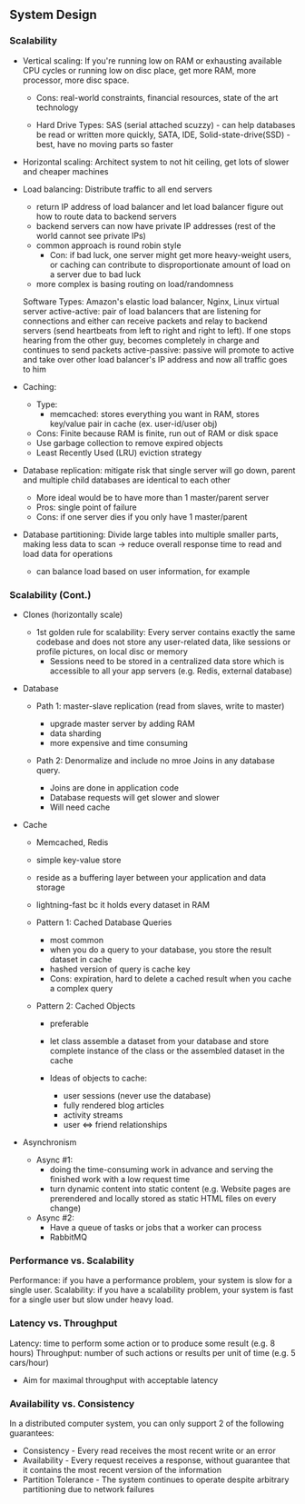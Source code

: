 ## System Design

### Scalability 

- Vertical scaling: If you're running low on RAM or exhausting available CPU cycles or running low on disc place, get more RAM, more processor, more disc space. 
	- Cons: real-world constraints, financial resources, state of the art technology 

	- Hard Drive Types: SAS (serial attached scuzzy) - can help databases be read or written more quickly, SATA, IDE, Solid-state-drive(SSD) - best, have no moving parts so faster

- Horizontal scaling: Architect system to not hit ceiling, get lots of slower and cheaper machines

- Load balancing: Distribute traffic to all end servers 
	- return IP address of load balancer and let load balancer figure out how to route data to backend servers
	- backend servers can now have private IP addresses (rest of the world cannot see private IPs)
	- common approach is round robin style
		- Con: if bad luck, one server might get more heavy-weight users, or caching can contribute to disproportionate amount of load on a server due to bad luck 
	- more complex is basing routing on load/randomness 

	Software Types: Amazon's elastic load balancer, Nginx, Linux virtual server
	active-active: pair of load balancers that are listening for connections and either can receive packets and relay to backend servers (send heartbeats from left to right and right to left). If one stops hearing from the other guy, becomes completely in charge and continues to send packets 
	active-passive: passive will promote to active and take over other load balancer's IP address and now all traffic goes to him 

- Caching: 
	- Type: 
		- memcached: stores everything you want in RAM, stores key/value pair in cache (ex. user-id/user obj)
	- Cons: Finite because RAM is finite, run out of RAM or disk space 
	- Use garbage collection to remove expired objects 
	- Least Recently Used (LRU) eviction strategy 

- Database replication: mitigate risk that single server will go down, parent and multiple child databases are identical to each other
	- More ideal would be to have more than 1 master/parent server 
	- Pros: single point of failure
	- Cons: if one server dies if you only have 1 master/parent

- Database partitioning: Divide large tables into multiple smaller parts, making less data to scan -> reduce overall response time to read and load data for operations
	 - can balance load based on user information, for example


### Scalability (Cont.)

- Clones (horizontally scale)
	- 1st golden rule for scalability: Every server contains exactly the same codebase and does not store any user-related data, like sessions or profile pictures, on local disc or memory 
		- Sessions need to be stored in a centralized data store which is accessible to all your app servers (e.g. Redis, external database)

- Database
	- Path 1: master-slave replication (read from slaves, write to master) 
		- upgrade master server by adding RAM
		- data sharding
		- more expensive and time consuming

	- Path 2: Denormalize and include no mroe Joins in any database query.
		- Joins are done in application code 
		- Database requests will get slower and slower 
		- Will need cache

- Cache
	- Memcached, Redis
	- simple key-value store 
	- reside as a buffering layer between your application and data storage
	- lightning-fast bc it holds every dataset in RAM 

	- Pattern 1: Cached Database Queries
		- most common 
		- when you do a query to your database, you store the result dataset in cache
		- hashed version of query is cache key 
		- Cons: expiration, hard to delete a cached result when you cache a complex query 

	- Pattern 2: Cached Objects 
		- preferable 
		- let class assemble a dataset from your database and store complete instance of the class or the assembled dataset in the cache 

		- Ideas of objects to cache: 	
			- user sessions (never use the database) 
			- fully rendered blog articles
			- activity streams
			- user <=> friend relationships 

- Asynchronism
	- Async #1:
		- doing the time-consuming work in advance and serving the finished work with a low request time 
		- turn dynamic content into static content (e.g. Website pages are prerendered and locally stored as static HTML files on every change)
	- Async #2: 
		- Have a queue of tasks or jobs that a worker can process 
		- RabbitMQ

### Performance vs. Scalability 

Performance: if you have a performance problem, your system is slow for a single user. 
Scalability: if you have a scalability problem, your system is fast for a single user but slow under heavy load. 

### Latency vs. Throughput

Latency: time to perform some action or to produce some result (e.g. 8 hours)
Throughput: number of such actions or results per unit of time (e.g. 5 cars/hour)

- Aim for maximal throughput with acceptable latency 

### Availability vs. Consistency

In a distributed computer system, you can only support 2 of the following guarantees:

- Consistency - Every read receives the most recent write or an error
- Availability - Every request receives a response, without guarantee that it contains the most recent version of the information
- Partition Tolerance - The system continues to operate despite arbitrary partitioning due to network failures 



